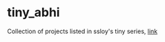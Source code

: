 # tiny_abhi

Collection of projects listed in ssloy's tiny series, [link](https://github.com/ssloy)
